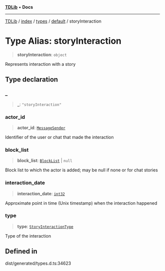 [**TDLib**](../../../../../../README.md) • **Docs**

***

[TDLib](../../../../../../modules.md) / [index](../../../../../README.md) / [types](../../../README.md) / [default](../README.md) / storyInteraction

# Type Alias: storyInteraction

> **storyInteraction**: `object`

Represents interaction with a story

## Type declaration

### \_

> **\_**: `"storyInteraction"`

### actor\_id

> **actor\_id**: [`MessageSender`](MessageSender.md)

Identifier of the user or chat that made the interaction

### block\_list

> **block\_list**: [`BlockList`](BlockList.md) \| `null`

Block list to which the actor is added; may be null if none or for chat stories

### interaction\_date

> **interaction\_date**: [`int32`](int32.md)

Approximate point in time (Unix timestamp) when the interaction happened

### type

> **type**: [`StoryInteractionType`](StoryInteractionType.md)

Type of the interaction

## Defined in

dist/generated/types.d.ts:34623
